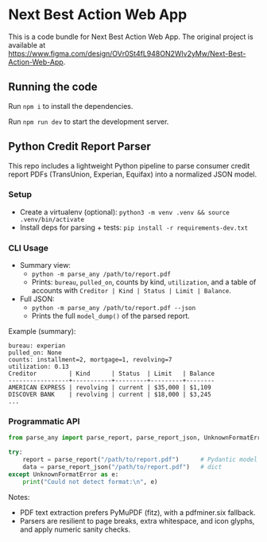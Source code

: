 
  # Next Best Action Web App

  This is a code bundle for Next Best Action Web App. The original project is available at https://www.figma.com/design/OVr0St4fL948ON2Wlv2yMw/Next-Best-Action-Web-App.

  ## Running the code

  Run `npm i` to install the dependencies.

  Run `npm run dev` to start the development server.

  ## Python Credit Report Parser

  This repo includes a lightweight Python pipeline to parse consumer credit report PDFs (TransUnion, Experian, Equifax) into a normalized JSON model.

  ### Setup
  - Create a virtualenv (optional): `python3 -m venv .venv && source .venv/bin/activate`
  - Install deps for parsing + tests: `pip install -r requirements-dev.txt`

  ### CLI Usage
  - Summary view:
    - `python -m parse_any /path/to/report.pdf`
    - Prints: `bureau`, `pulled_on`, counts by kind, `utilization`, and a table of accounts with `Creditor | Kind | Status | Limit | Balance`.
  - Full JSON:
    - `python -m parse_any /path/to/report.pdf --json`
    - Prints the full `model_dump()` of the parsed report.

  Example (summary):
  ```
  bureau: experian
  pulled_on: None
  counts: installment=2, mortgage=1, revolving=7
  utilization: 0.13
  Creditor         | Kind      | Status  | Limit   | Balance
  -----------------+-----------+---------+---------+--------
  AMERICAN EXPRESS | revolving | current | $35,000 | $1,109
  DISCOVER BANK    | revolving | current | $18,000 | $3,245
  ...
  ```

  ### Programmatic API
  ```py
  from parse_any import parse_report, parse_report_json, UnknownFormatError

  try:
      report = parse_report("/path/to/report.pdf")      # Pydantic model
      data = parse_report_json("/path/to/report.pdf")   # dict
  except UnknownFormatError as e:
      print("Could not detect format:\n", e)
  ```

  Notes:
  - PDF text extraction prefers PyMuPDF (fitz), with a pdfminer.six fallback.
  - Parsers are resilient to page breaks, extra whitespace, and icon glyphs, and apply numeric sanity checks.
  
